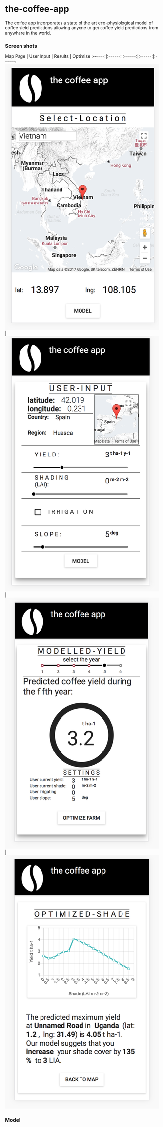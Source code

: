 # the-coffee-app

The coffee app incorporates a state of the art eco-physiological model of coffee yield predictions allowing anyone to get coffee yield predictions from anywhere
in the world.

### Screen shots
Map Page | User Input | Results | Optimise
:------:|:------:|:------:|:------:|:------:
![mappage](./PhotosForReadMe/locationfinder) | ![usersettings](./PhotosForReadMe/userinput.png)| ![results](./PhotosForReadMe/initialmodelresults.png) |![optimised](./PhotosForReadMe/optiRes.png)



### Model

###
